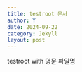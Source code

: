 ```yaml
---
title: testroot 문서
author: Y
date: 2024-09-22
category: Jekyll
layout: post
---
```


testroot with 영문 파일명



